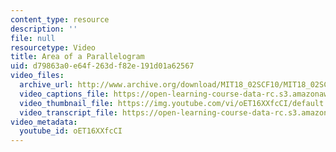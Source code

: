 ```yaml
---
content_type: resource
description: ''
file: null
resourcetype: Video
title: Area of a Parallelogram
uid: d79863a0-e64f-263d-f82e-191d01a62567
video_files:
  archive_url: http://www.archive.org/download/MIT18_02SCF10/MIT18_02SCF10Rec_04_300k.mp4
  video_captions_file: https://open-learning-course-data-rc.s3.amazonaws.com/18-02sc-multivariable-calculus-fall-2010/52004e0578cd5def9a5789c2b2f17a20_oET16XXfcCI.vtt
  video_thumbnail_file: https://img.youtube.com/vi/oET16XXfcCI/default.jpg
  video_transcript_file: https://open-learning-course-data-rc.s3.amazonaws.com/18-02sc-multivariable-calculus-fall-2010/9a8136fba4b590833da294e1c4895167_oET16XXfcCI.pdf
video_metadata:
  youtube_id: oET16XXfcCI
---
```

